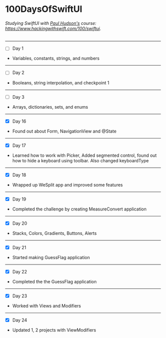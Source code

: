# 100DaysOfSwiftUI

###### Studying SwiftUI with [Paul Hudson's](https://github.com/twostraws) course: https://www.hackingwithswift.com/100/swiftui.
---
- [ ] Day 1
- Variables, constants, strings, and numbers
---
- [ ] Day 2
- Booleans, string interpolation, and checkpoint 1
---
- [ ] Day 3
- Arrays, dictionaries, sets, and enums
---
- [X] Day 16
- Found out about Form, NavigationView and @State
---
- [X] Day 17
- Learned how to work with Picker, Added segmented control, found out how to hide a keyboard using toolbar. Also changed keyboardType
---
- [X] Day 18
- Wrapped up WeSplit app and improved some features
---
- [X] Day 19
- Completed the challenge by creating MeasureConvert application
---
- [X] Day 20
- Stacks, Colors, Gradients, Buttons, Alerts
---
- [X] Day 21
- Started making GuessFlag application
---
- [X] Day 22
- Completed the the GuessFlag application
---
- [X] Day 23
- Worked with Views and Modifiers
---
- [X] Day 24
- Updated 1, 2 projects with ViewModifiers

